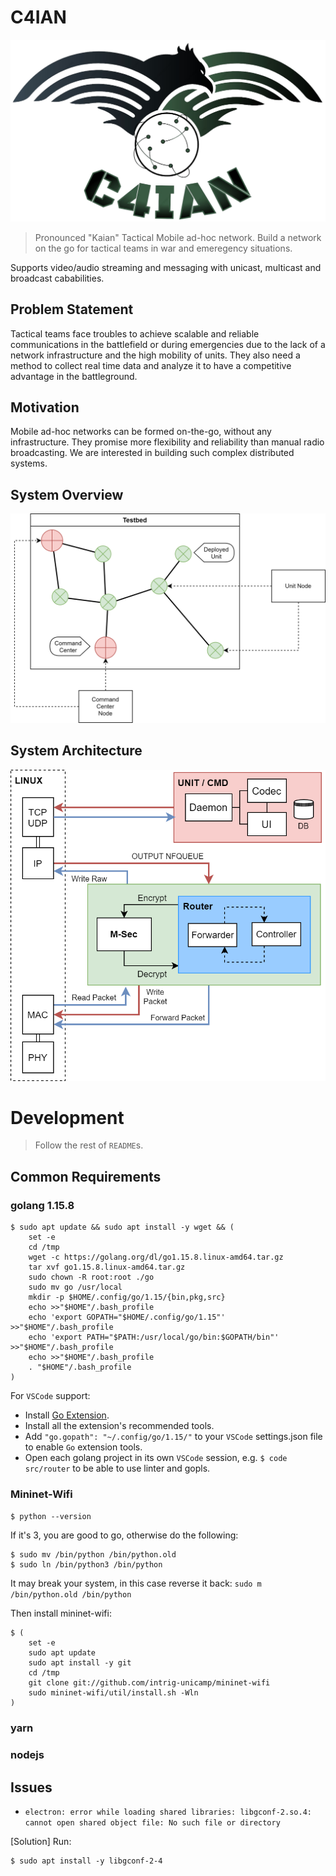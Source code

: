 # C4IAN
![C4IAN Logo](./docs/figures/logo.png)
> Pronounced "Kaian"
Tactical Mobile ad-hoc network.
Build a network on the go for tactical teams in war and emeregency situations.

Supports video/audio streaming and messaging with unicast, multicast and broadcast cababilities.

## Problem Statement
Tactical teams face troubles to achieve scalable and reliable communications in the battlefield or during
emergencies due to the lack of a network infrastructure and the high mobility of units. They also need a
method to collect real time data and analyze it to have a competitive advantage in the battleground.

## Motivation
Mobile ad-hoc networks can be formed on-the-go, without any infrastructure. They promise more
flexibility and reliability than manual radio broadcasting. We are interested in building such complex
distributed systems.

## System Overview
![System Overview](./docs/figures/nodes_diagram.png)

## System Architecture
![System Architecture](./docs/figures/net_stack.png)

# Development
> Follow the rest of `README`s.

## Common Requirements
### golang 1.15.8
```
$ sudo apt update && sudo apt install -y wget && (
    set -e
    cd /tmp
    wget -c https://golang.org/dl/go1.15.8.linux-amd64.tar.gz
    tar xvf go1.15.8.linux-amd64.tar.gz
    sudo chown -R root:root ./go
    sudo mv go /usr/local
    mkdir -p $HOME/.config/go/1.15/{bin,pkg,src}
    echo >>"$HOME"/.bash_profile
    echo 'export GOPATH="$HOME/.config/go/1.15"' >>"$HOME"/.bash_profile
    echo 'export PATH="$PATH:/usr/local/go/bin:$GOPATH/bin"' >>"$HOME"/.bash_profile
    echo >>"$HOME"/.bash_profile
    . "$HOME"/.bash_profile
)
```
For `VSCode` support:
- Install [Go Extension](https://marketplace.visualstudio.com/items?itemName=golang.go).
- Install all the extension's recommended tools.
- Add `"go.gopath": "~/.config/go/1.15/"` to your `VSCode` settings.json file to enable `Go` extension tools.
- Open each golang project in its own `VSCode` session, e.g. `$ code src/router` to be able to use linter and gopls.

### Mininet-Wifi
`$ python --version`

If it's 3, you are good to go, otherwise do the following:

```
$ sudo mv /bin/python /bin/python.old
$ sudo ln /bin/python3 /bin/python
```

It may break your system, in this case reverse it back: `sudo m /bin/python.old /bin/python`

Then install mininet-wifi:

```
$ (
    set -e
    sudo apt update
    sudo apt install -y git
    cd /tmp
    git clone git://github.com/intrig-unicamp/mininet-wifi
    sudo mininet-wifi/util/install.sh -Wln
)
```

### yarn
### nodejs

## Issues
- `electron: error while loading shared libraries: libgconf-2.so.4: cannot open shared object file: No such file or directory`

[Solution] Run:
```
$ sudo apt install -y libgconf-2-4
```

